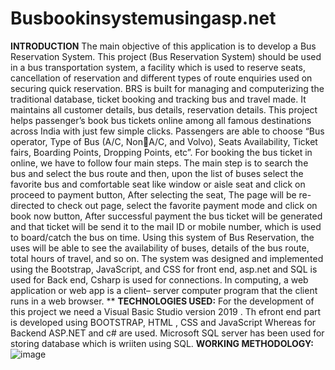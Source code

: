# Busbookinsystemusingasp.net
**INTRODUCTION**
The main objective of this application is to develop a Bus Reservation System. This project (Bus Reservation System) should be used in a bus transportation system, a facility which is used to reserve seats, cancellation of reservation and different types of route enquiries used on securing quick reservation. BRS is built for managing and computerizing the traditional database, ticket booking and tracking bus and travel made. It maintains all customer details, bus details, reservation details. This project helps passenger’s book bus tickets online among all famous destinations across India with just few simple clicks. Passengers are able to choose “Bus operator, Type of Bus (A/C, NonA/C, and Volvo), Seats Availability, Ticket fairs, Boarding Points, Dropping Points, etc”. For booking the bus ticket in online, we have to follow four main steps. The main step is to search the bus and select the bus route and then, upon the list of buses select the favorite bus and comfortable seat like window or aisle seat and click on proceed to payment button, After selecting the seat, The page will be re-directed to check out page, select the favorite payment mode and click on book now button, After successful payment the bus ticket will be generated and that ticket will be send it to the mail ID or mobile number, which is used to board/catch the bus on time. Using this system of Bus Reservation, the uses will be able to see the availability of buses, details of the bus route, total hours of travel, and so on. The system was designed and implemented using the Bootstrap, JavaScript, and CSS for front end, asp.net and SQL is used for Back end, Csharp is used for connections. In computing, a web application or web app is a client– server computer program that the client runs in a web browser. **
**TECHNOLOGIES USED:**
For the development of this project we need a Visual Basic Studio version 2019 . Th efront end part is developed using BOOTSTRAP, HTML , CSS and JavaScript Whereas for Backend ASP.NET and c# are used. Microsoft SQL server has been used for storing database which is wriiten using SQL.
**WORKING METHODOLOGY:**
![image](https://user-images.githubusercontent.com/93482369/233977623-6cf310e6-1669-4ba0-9e6a-a90d6a69f9c9.png)
